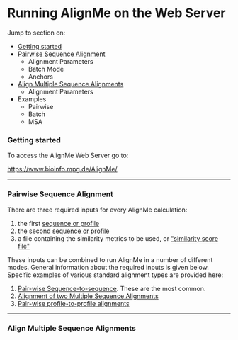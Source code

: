 # Running AlignMe on the Web Server

Jump to section on:
- [Getting started](#getting-started)
- [Pairwise Sequence Alignment](#pairwise-sequence-alignment) 
   - Alignment Parameters
   - Batch Mode
   - Anchors
- [Align Multiple Sequence Alignments](#align-multiple-sequence-alignments)   
   - Alignment Parameters
- Examples 
   - Pairwise
   - Batch
   - MSA
   



### Getting started 

To access the AlignMe Web Server go to: 

https://www.bioinfo.mpg.de/AlignMe/



---

### Pairwise Sequence Alignment

There are three required inputs for every AlignMe calculation:
1) the first [sequence or profile](#sequence-or-profile-inputs)
2) the second [sequence or profile](#sequence-or-profile-inputs)
3) a file containing the similarity metrics to be used, or ["similarity score file"](#similarity-score-file)

These inputs can be combined to run AlignMe in a number of different modes. General information about the required inputs is given below. Specific examples of various standard alignment types are provided here:
1. [Pair-wise Sequence-to-sequence](#sequence\-to\-sequence-alignments). These are the most common.
2. [Alignment of two Multiple Sequence Alignments](#Alignment-of-two-Multiple-Sequence-Alignments)
3. [Pair-wise profile-to-profile alignments](#Pair\-wise-profile\-to\-profile-alignments)

---

### Align Multiple Sequence Alignments


